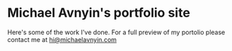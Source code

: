 # Michael Avnyin's portfolio site

Here's some of the work I've done. For a full preview of my portolio please contact me at hi@michaelavnyin.com
